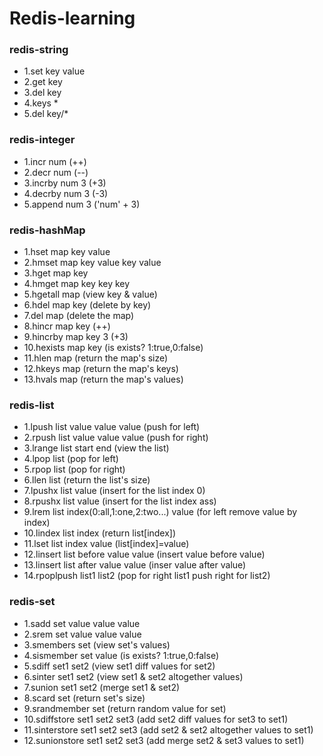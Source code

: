 # Redis-learning
### redis-string
- 1.set key value
- 2.get key
- 3.del key
- 4.keys * 
- 5.del key/*

### redis-integer
- 1.incr num (++)
- 2.decr num (--)
- 3.incrby num 3 (+3)
- 4.decrby num 3 (-3)
- 5.append num 3 ('num' + 3)

### redis-hashMap
- 1.hset map key value
- 2.hmset map key value key value
- 3.hget map key
- 4.hmget map key key key
- 5.hgetall map (view key & value)
- 6.hdel map key (delete by key)
- 7.del map (delete the map)
- 8.hincr map key (++)
- 9.hincrby map key 3 (+3)
- 10.hexists map key (is exists? 1:true,0:false)
- 11.hlen map (return the map's size)
- 12.hkeys map (return the map's keys)
- 13.hvals map (return the map's values)

### redis-list
- 1.lpush list value value value (push for left)
- 2.rpush list value value value (push for right)
- 3.lrange list start end (view the list)
- 4.lpop list (pop for left)
- 5.rpop list (pop for right)
- 6.llen list (return the list's size)
- 7.lpushx list value (insert for the list index 0)
- 8.rpushx list value (insert for the list index ass)
- 9.lrem list index(0:all,1:one,2:two...) value (for left remove value by index)
- 10.lindex list index (return list[index])
- 11.lset list index value (list[index]=value)
- 12.linsert list before value value (insert value before value)
- 13.linsert list after value value (inser value after value)
- 14.rpoplpush list1 list2 (pop for right list1 push right for list2)

### redis-set
- 1.sadd set value value value
- 2.srem set value value value
- 3.smembers set (view set's values)
- 4.sismember set value (is exists? 1:true,0:false)
- 5.sdiff set1 set2 (view set1 diff values for set2)
- 6.sinter set1 set2 (view set1 & set2 altogether values)
- 7.sunion set1 set2 (merge set1 & set2)
- 8.scard set (return set's size)
- 9.srandmember set (return random value for set)
- 10.sdiffstore set1 set2 set3 (add set2 diff values for set3 to set1)
- 11.sinterstore set1 set2 set3 (add set2 & set2 altogether values to set1)
- 12.sunionstore set1 set2 set3 (add merge set2 & set3 values to set1)

